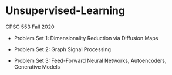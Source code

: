 # Unsupervised-Learning
CPSC 553 Fall 2020

- Problem Set 1: Dimensionality Reduction via Diffusion Maps

- Problem Set 2: Graph Signal Processing

- Problem Set 3: Feed-Forward Neural Networks, Autoencoders, Generative Models
